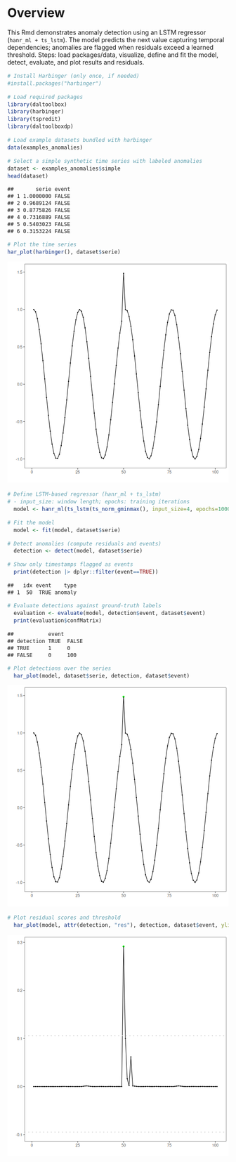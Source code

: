 # Overview

This Rmd demonstrates anomaly detection using an LSTM regressor (`hanr_ml + ts_lstm`). The model predicts the next value capturing temporal dependencies; anomalies are flagged when residuals exceed a learned threshold. Steps: load packages/data, visualize, define and fit the model, detect, evaluate, and plot results and residuals.


``` r
# Install Harbinger (only once, if needed)
#install.packages("harbinger")
```


``` r
# Load required packages
library(daltoolbox)
library(harbinger) 
library(tspredit)
library(daltoolboxdp)
```


``` r
# Load example datasets bundled with harbinger
data(examples_anomalies)
```


``` r
# Select a simple synthetic time series with labeled anomalies
dataset <- examples_anomalies$simple
head(dataset)
```

```
##       serie event
## 1 1.0000000 FALSE
## 2 0.9689124 FALSE
## 3 0.8775826 FALSE
## 4 0.7316889 FALSE
## 5 0.5403023 FALSE
## 6 0.3153224 FALSE
```


``` r
# Plot the time series
har_plot(harbinger(), dataset$serie)
```

![plot of chunk unnamed-chunk-5](fig/hanr_ml_lstm/unnamed-chunk-5-1.png)


``` r
# Define LSTM-based regressor (hanr_ml + ts_lstm)
# - input_size: window length; epochs: training iterations
  model <- hanr_ml(ts_lstm(ts_norm_gminmax(), input_size=4, epochs=10000))
```


``` r
# Fit the model
  model <- fit(model, dataset$serie)
```


``` r
# Detect anomalies (compute residuals and events)
  detection <- detect(model, dataset$serie)
```


``` r
# Show only timestamps flagged as events
  print(detection |> dplyr::filter(event==TRUE))
```

```
##   idx event    type
## 1  50  TRUE anomaly
```


``` r
# Evaluate detections against ground-truth labels
  evaluation <- evaluate(model, detection$event, dataset$event)
  print(evaluation$confMatrix)
```

```
##           event      
## detection TRUE  FALSE
## TRUE      1     0    
## FALSE     0     100
```


``` r
# Plot detections over the series
  har_plot(model, dataset$serie, detection, dataset$event)
```

![plot of chunk unnamed-chunk-11](fig/hanr_ml_lstm/unnamed-chunk-11-1.png)


``` r
# Plot residual scores and threshold
  har_plot(model, attr(detection, "res"), detection, dataset$event, yline = attr(detection, "threshold"))
```

![plot of chunk unnamed-chunk-12](fig/hanr_ml_lstm/unnamed-chunk-12-1.png)
